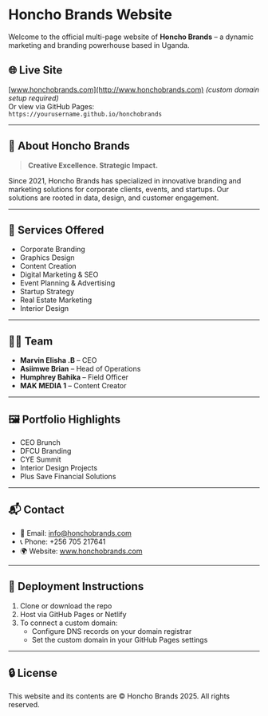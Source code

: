 # Honcho Brands Website

Welcome to the official multi-page website of **Honcho Brands** – a dynamic marketing and branding powerhouse based in Uganda.

## 🌐 Live Site
[www.honchobrands.com](http://www.honchobrands.com) *(custom domain setup required)*  
Or view via GitHub Pages:  
`https://yourusername.github.io/honchobrands`

---

## 📌 About Honcho Brands

> **Creative Excellence. Strategic Impact.**

Since 2021, Honcho Brands has specialized in innovative branding and marketing solutions for corporate clients, events, and startups. Our solutions are rooted in data, design, and customer engagement.

---

## 💼 Services Offered
- Corporate Branding
- Graphics Design
- Content Creation
- Digital Marketing & SEO
- Event Planning & Advertising
- Startup Strategy
- Real Estate Marketing
- Interior Design

---

## 👨‍💼 Team
- **Marvin Elisha .B** – CEO  
- **Asiimwe Brian** – Head of Operations  
- **Humphrey Bahika** – Field Officer  
- **MAK MEDIA 1** – Content Creator

---

## 🖼️ Portfolio Highlights
- CEO Brunch
- DFCU Branding
- CYE Summit
- Interior Design Projects
- Plus Save Financial Solutions

---

## 📬 Contact
- 📧 Email: info@honchobrands.com  
- 📞 Phone: +256 705 217641  
- 🌍 Website: www.honchobrands.com

---

## 🚀 Deployment Instructions
1. Clone or download the repo
2. Host via GitHub Pages or Netlify
3. To connect a custom domain:
   - Configure DNS records on your domain registrar
   - Set the custom domain in your GitHub Pages settings

---

## 🔒 License
This website and its contents are © Honcho Brands 2025. All rights reserved.
